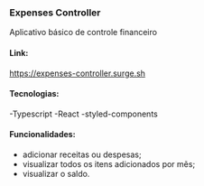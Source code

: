 ### Expenses Controller

Aplicativo básico de controle financeiro

#### Link:
https://expenses-controller.surge.sh

#### Tecnologias:
-Typescript
-React
-styled-components

#### Funcionalidades:
- adicionar receitas ou despesas;
- visualizar todos os itens adicionados por mẽs;
- visualizar o saldo.

